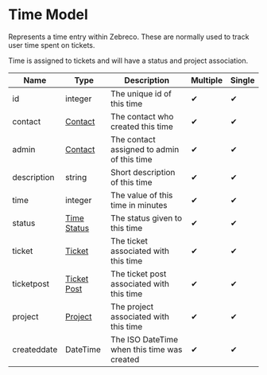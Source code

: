 # Time Model

Represents a time entry within Zebreco. These are normally used to track user time spent on tickets.

Time is assigned to tickets and will have a status and project association.


| Name          | Type                              | Description                                   | Multiple | Single |
|---------------|-----------------------------------|-----------------------------------------------|----------|--------|
| id            | integer                           | The unique id of this time                    |    ✔     |   ✔    |
| contact       | [Contact](api-contact.md)         | The contact who created this time             |    ✔     |   ✔    |
| admin         | [Contact](api-contact.md)         | The contact assigned to admin of this time    |    ✔     |   ✔    |
| description   | string                            | Short description of this time                |    ✔     |   ✔    |
| time          | integer                           | The value of this time in minutes             |    ✔     |   ✔    |
| status        | [Time Status](api-timestatus.md)  | The status given to this time                 |    ✔     |   ✔    |
| ticket        | [Ticket](api-ticket.md)           | The ticket associated with this time          |    ✔     |   ✔    |
| ticketpost    | [Ticket Post](api-ticketpost.md)  | The ticket post associated with this time     |    ✔     |   ✔    |
| project       | [Project](api-project.md)         | The project associated with this time         |    ✔     |   ✔    |
| createddate   | DateTime                          | The ISO DateTime when this time was created   |    ✔     |   ✔    |